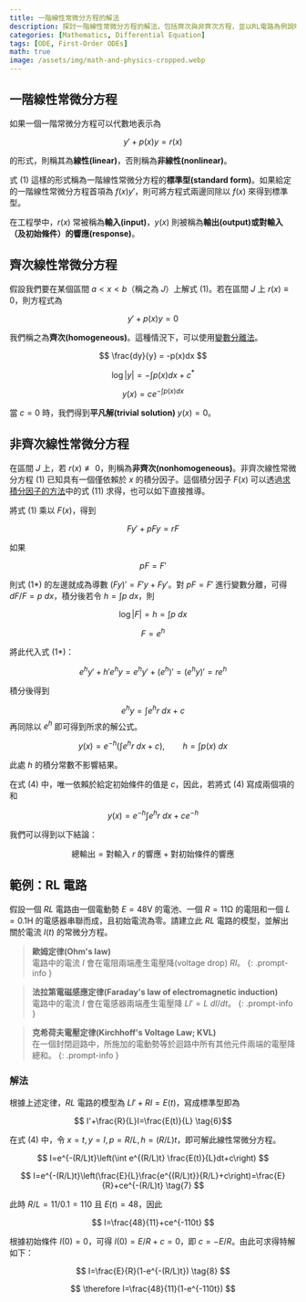 ```yaml
---
title: 一階線性常微分方程的解法
description: 探討一階線性常微分方程的解法，包括齊次與非齊次方程，並以RL電路為例說明。
categories: [Mathematics, Differential Equation]
tags: [ODE, First-Order ODEs]
math: true
image: /assets/img/math-and-physics-cropped.webp
---
```

## 一階線性常微分方程
如果一個一階常微分方程可以代數地表示為

$$ y'+p(x)y=r(x) \tag{1} $$

的形式，則稱其為**線性(linear)**，否則稱為**非線性(nonlinear)**。

式 (1) 這樣的形式稱為一階線性常微分方程的**標準型(standard form)**。如果給定的一階線性常微分方程首項為 $f(x)y'$，則可將方程式兩邊同除以 $f(x)$ 來得到標準型。

在工程學中，$r(x)$ 常被稱為**輸入(input)**，$y(x)$ 則被稱為**輸出(output)**或對輸入（及初始條件）的**響應(response)**。

## 齊次線性常微分方程
假設我們要在某個區間 $a<x<b$（稱之為 $J$）上解式 (1)。若在區間 $J$ 上 $r(x)\equiv 0$，則方程式為

$$ y'+p(x)y=0 \tag{2}$$

我們稱之為**齊次(homogeneous)**。這種情況下，可以使用[變數分離法](/posts/Separation-of-Variables/)。

$$ \frac{dy}{y} = -p(x)dx $$

$$ \log |y| = -\int p(x)dx + c^* $$

$$ y(x) = ce^{-\int p(x)dx} \tag{3}$$

當 $c=0$ 時，我們得到**平凡解(trivial solution)** $y(x)=0$。

## 非齊次線性常微分方程
在區間 $J$ 上，若 $r(x)\not\equiv 0$，則稱為**非齊次(nonhomogeneous)**。非齊次線性常微分方程 (1) 已知具有一個僅依賴於 $x$ 的積分因子。這個積分因子 $F(x)$ 可以透過[求積分因子的方法](/posts/Exact-Differential-Equation-and-Integrating-Factor/#求積分因子的方法)中的式 (11) 求得，也可以如下直接推導。

將式 (1) 乘以 $F(x)$，得到

$$ Fy'+pFy=rF \tag{1*} $$

如果

$$ pF=F' $$

則式 (1*) 的左邊就成為導數 $(Fy)'=F'y+Fy'$。對 $pF=F'$ 進行變數分離，可得 $dF/F=p\ dx$，積分後若令 $h=\int p\ dx$，則

$$ \log |F|=h=\int p\ dx $$

$$ F = e^h $$

將此代入式 (1*)：

$$ e^hy'+h'e^hy=e^hy'+(e^h)'=(e^hy)'=re^h $$

積分後得到

$$ e^hy=\int e^hr\ dx + c $$
再同除以 $e^h$ 即可得到所求的解公式。

$$ y(x)=e^{-h}\left(\int e^hr\ dx + c\right),\qquad h=\int p(x)\ dx \tag{4} $$

此處 $h$ 的積分常數不影響結果。

在式 (4) 中，唯一依賴於給定初始條件的值是 $c$，因此，若將式 (4) 寫成兩個項的和

$$ y(x)=e^{-h}\int e^hr\ dx + ce^{-h} \tag{4*} $$

我們可以得到以下結論：

$$ \text{總輸出}=\text{對輸入 }r\text{ 的響應}+\text{對初始條件的響應} \tag{5} $$

## 範例：RL 電路
假設一個 $RL$ 電路由一個電動勢 $E=48\textrm{V}$ 的電池、一個 $R=11\mathrm{\Omega}$ 的電阻和一個 $L=0.1\text{H}$ 的電感器串聯而成，且初始電流為零。請建立此 $RL$ 電路的模型，並解出關於電流 $I(t)$ 的常微分方程。
> **歐姆定律(Ohm's law)**  
> 電路中的電流 $I$ 會在電阻兩端產生電壓降(voltage drop) $RI$。
{: .prompt-info }

> **法拉第電磁感應定律(Faraday's law of electromagnetic induction)**  
> 電路中的電流 $I$ 會在電感器兩端產生電壓降 $LI'=L\ dI/dt$。
{: .prompt-info }

> **克希荷夫電壓定律(Kirchhoff's Voltage Law; KVL)**  
> 在一個封閉迴路中，所施加的電動勢等於迴路中所有其他元件兩端的電壓降總和。
{: .prompt-info }

### 解法
根據上述定律，$RL$ 電路的模型為 $LI'+RI=E(t)$，寫成標準型即為

$$ I'+\frac{R}{L}I=\frac{E(t)}{L} \tag{6}$$

在式 (4) 中，令 $x=t, y=I, p=R/L, h=(R/L)t$，即可解此線性常微分方程。

$$ I=e^{-(R/L)t}\left(\int e^{(R/L)t} \frac{E(t)}{L}dt+c\right) $$

$$ I=e^{-(R/L)t}\left(\frac{E}{L}\frac{e^{(R/L)t}}{R/L}+c\right)=\frac{E}{R}+ce^{-(R/L)t} \tag{7} $$

此時 $R/L=11/0.1=110$ 且 $E(t)=48$，因此

$$ I=\frac{48}{11}+ce^{-110t} $$

根據初始條件 $I(0)=0$，可得 $I(0)=E/R+c=0$，即 $c=-E/R$。由此可求得特解如下：

$$ I=\frac{E}{R}(1-e^{-(R/L)t}) \tag{8} $$

$$ \therefore I=\frac{48}{11}(1-e^{-110t}) $$
